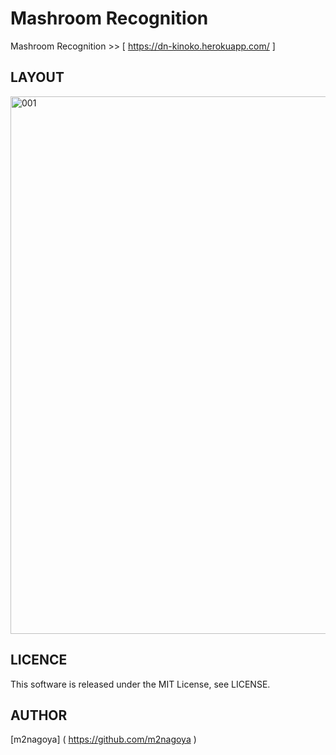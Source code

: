 # Mashroom Recognition

Mashroom Recognition >> [ https://dn-kinoko.herokuapp.com/ ]

## LAYOUT
<img width="860" alt="001" src="https://user-images.githubusercontent.com/51310989/81048911-2a3e9700-8ef8-11ea-9da6-071b97a08e30.png">

## LICENCE
This software is released under the MIT License, see LICENSE.

## AUTHOR
[m2nagoya] ( https://github.com/m2nagoya )
